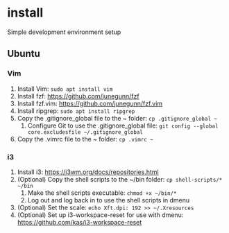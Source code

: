 # install
Simple development environment setup
## Ubuntu
### Vim
1. Install Vim: `sudo apt install vim`
1. Install fzf: https://github.com/junegunn/fzf
1. Install fzf.vim: https://github.com/junegunn/fzf.vim
1. Install ripgrep: `sudo apt install ripgrep`
1. Copy the .gitignore_global file to the ~ folder: `cp .gitignore_global ~`
   1. Configure Git to use the .gitignore_global file: `git config --global core.excludesfile ~/.gitignore_global`
1. Copy the .vimrc file to the ~ folder: `cp .vimrc ~`
### i3
1. Install i3: https://i3wm.org/docs/repositories.html
1. (Optional) Copy the shell scripts to the ~/bin folder: `cp shell-scripts/* ~/bin`
   1. Make the shell scripts executable: `chmod +x ~/bin/*`
   1. Log out and log back in to use the shell scripts in dmenu
1. (Optional) Set the scale: `echo Xft.dpi: 192 >> ~/.Xresources`
1. (Optional) Set up i3-workspace-reset for use with dmenu: https://github.com/kas/i3-workspace-reset
